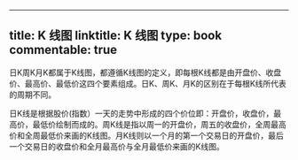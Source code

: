 
---
title: K 线图
linktitle: K 线图
type: book
commentable: true
---

日K周K月K都属于K线图，都遵循K线图的定义，即每根K线都是由开盘价、收盘价、最高价、最低价这四个要素组成。日K、周K、月K的区别在于每根K线所代表的周期不同。

日K线是根据股价(指数）一天的走势中形成的四个价位即：开盘价，收盘价，最高价，最低价绘制而成的。周K线是指以周一的开盘价，周五的收盘价，全周最高价和全周最低价来画的K线图。月K线则以一个月的第一个交易日的开盘价，最后一个交易日的收盘价和全月最高价与全月最低价来画的K线图。
    